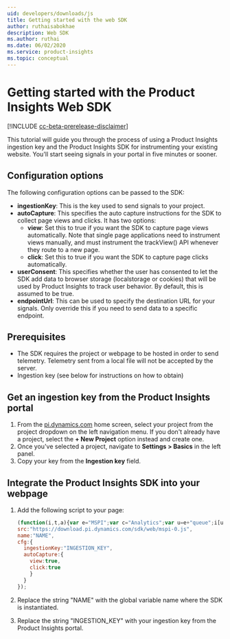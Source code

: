 ```yaml
---
uid: developers/downloads/js
title: Getting started with the web SDK
author: ruthaisabokhae
description: Web SDK
ms.author: ruthai
ms.date: 06/02/2020
ms.service: product-insights
ms.topic: conceptual
---
```


# Getting started with the Product Insights Web SDK

[!INCLUDE [cc-beta-prerelease-disclaimer]( includes/cc-beta-prerelease-disclaimer.md)]

This tutorial will guide you through the process of using a Product Insights ingestion key and the Product Insights SDK for instrumenting your existing website. You'll start seeing signals in your portal in five minutes or sooner.

## Configuration options

The following configuration options can be passed to the SDK:

- **ingestionKey**: This is the key used to send signals to your project.
-	**autoCapture**: This specifies the auto capture instructions for the SDK to collect page views and clicks. It has two options:
    - **view**: Set this to true if you want the SDK to capture page views automatically. Note that single page applications need to instrument views manually, and must instrument the trackView() API whenever they route to a new page.
    - **click**: Set this to true if you want the SDK to capture page clicks automatically.
-	**userConsent**: This specifies whether the user has consented to let the SDK add data to browser storage (localstorage or cookies) that will be used by Product Insights to track user behavior. By default, this is assumed to be true.
-	**endpointUrl**: This can be used to specify the destination URL for your signals. Only override this if you need to send data to a specific endpoint.

## Prerequisites

* The SDK requires the project or webpage to be hosted in order to send telemetry. Telemetry sent from a local file will not be accepted by the server.
* Ingestion key (see below for instructions on how to obtain)

## Get an ingestion key from the Product Insights portal

1. From the [pi.dynamics.com](http://pi.dynamics.com) home screen, select your project from the project dropdown on the left navigation menu. If you don't already have a project, select the **+ New Project** option instead and create one.
2. Once you've selected a project, navigate to **Settings > Basics** in the left panel.
3. Copy your key from the **Ingestion key** field.

## Integrate the Product Insights SDK into your webpage

1. Add the following script to your page:
    ```javascript
    (function(i,t,a){var e="MSPI";var c="Analytics";var u=e+"queue";i[u]=i[u]||[];var n=i[e]||function(r){var t={};t[c]={};function e(e){while(e.length){var n=e.pop();t[c][n]=function(e){return function(){i[u].push([e,r,arguments])}}(n)}}var n="track";var a="set";e([n+"Signal",n+"View",n+"Action",a+"Property",a+"User","initialize","teardown"]);return t}(a.name);var r=a.name;if(!i[e]){i[r]=n[c];i[u].push(["new",r]);setTimeout(function(){var e="script";var n=t.createElement(e);n.async=1;n.src=a.src;var r=t.getElementsByTagName(e)[0];r.parentNode.insertBefore(n,r)},1)}else{i[r]=new n[c]}i[r].initialize(a.cfg)})  (window,document,{
    src:"https://download.pi.dynamics.com/sdk/web/mspi-0.js",
    name:"NAME",
    cfg:{
      ingestionKey:"INGESTION_KEY",
      autoCapture:{
        view:true,
        click:true
        }
      }
    });
    ```

2. Replace the string "NAME" with the global variable name where the SDK is instantiated.

3. Replace the string "INGESTION_KEY" with your ingestion key from the Product Insights portal.
